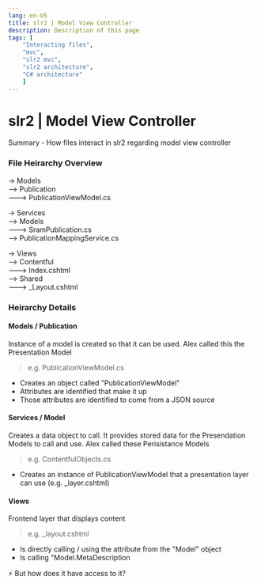 ```yaml
---
lang: en-US
title: slr2 | Model View Controller
description: Description of this page
tags: [
    "Interacting files",
    "mvc",
    "slr2 mvc",
    "slr2 architecture",
    "C# architecture"
    ]
---
```


# slr2 | Model View Controller

Summary - How files interact in slr2 regarding model view controller 

### File Heirarchy Overview

-> Models<br>
--> Publication<br> 
---> PublicationViewModel.cs<br>

-> Services<br>
--> Models<br>
---> SramPublication.cs<br>
--> PublicationMappingService.cs

-> Views  
--> Contentful    
---> Index.cshtml     
--> Shared  
---> _Layout.cshtml  

### Heirarchy Details

#### Models / Publication   
Instance of a model is created so that it can be used. Alex called this the Presentation Model

>e.g. PublicationViewModel.cs

- Creates an object called "PublicationViewModel"
- Attributes are identified that make it up
- Those attributes are identified to come from a JSON source


#### Services / Model   
Creates a data object to call. It provides stored data for the Presendation Models to call and use. Alex called these Perisistance Models

>e.g. ContentfulObjects.cs

- Creates an instance of PublicationViewModel that a presentation layer can use (e.g. _layer.cshtml)  

#### Views   
Frontend layer that displays content
>e.g. _layout.cshtml 

- Is directly calling / using the attribute from the "Model" object
- Is calling "Model.MetaDescription

:zap: But how does it have access to it?

